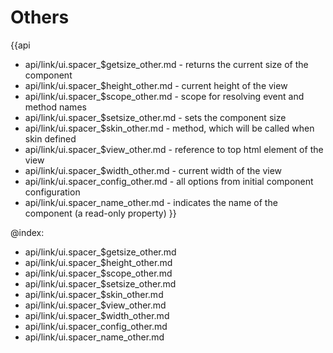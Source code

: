 Others
=======

{{api
- api/link/ui.spacer_$getsize_other.md - returns the current size of the component
- api/link/ui.spacer_$height_other.md - current height of the view
- api/link/ui.spacer_$scope_other.md - scope for resolving event and method names
- api/link/ui.spacer_$setsize_other.md - sets the component size
- api/link/ui.spacer_$skin_other.md - method, which will be called when skin defined
- api/link/ui.spacer_$view_other.md - reference to top html element of the view
- api/link/ui.spacer_$width_other.md - current width of the view
- api/link/ui.spacer_config_other.md - all options from initial component configuration
- api/link/ui.spacer_name_other.md - indicates the name of the component (a read-only property)
}}

@index:
- api/link/ui.spacer_$getsize_other.md
- api/link/ui.spacer_$height_other.md
- api/link/ui.spacer_$scope_other.md
- api/link/ui.spacer_$setsize_other.md
- api/link/ui.spacer_$skin_other.md
- api/link/ui.spacer_$view_other.md
- api/link/ui.spacer_$width_other.md
- api/link/ui.spacer_config_other.md
- api/link/ui.spacer_name_other.md



